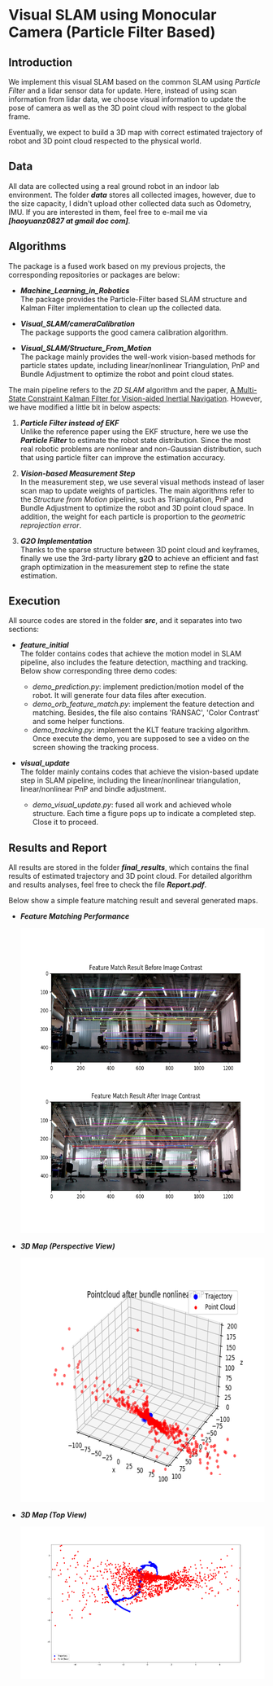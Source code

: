 # Visual SLAM using Monocular Camera (Particle Filter Based)

Introduction
------------
We implement this visual SLAM based on the common SLAM using _Particle Filter_ and a lidar sensor data for update. Here, instead of using scan information from lidar data, we choose visual information to update the pose of camera as well as the 3D point cloud with respect to the global frame.       

Eventually, we expect to build a 3D map with correct estimated trajectory of robot and 3D point cloud respected to the physical world.


Data
----
All data are collected using a real ground robot in an indoor lab environment. The folder **_data_** stores all collected images, however, due to the size capacity, I didn't upload other collected data such as Odometry, IMU. If you are interested in them, feel free to e-mail me via **_[haoyuanz0827 at gmail doc com]_**. 


Algorithms
----------
The package is a fused work based on my previous projects, the corresponding repositories or packages are below:
* **_Machine_Learning_in_Robotics_**            
  The package provides the Particle-Filter based SLAM structure and Kalman Filter implementation to clean up the collected data.

* **_Visual_SLAM/cameraCalibration_**            
  The package supports the good camera calibration algorithm.
  
* **_Visual_SLAM/Structure_From_Motion_**                 
  The package mainly provides the well-work vision-based methods for particle states update, including linear/nonlinear Triangulation, PnP and Bundle Adjustment to optimize the robot and point cloud states.


The main pipeline refers to the _2D SLAM_ algorithm and the paper, [A Multi-State Constraint Kalman Filter
for Vision-aided Inertial Navigation](https://pdfs.semanticscholar.org/2e79/75fb0351638bd2646a217e5885ae56ca5cff.pdf). However, we have modified a little bit in below aspects:

1. **_Particle Filter instead of EKF_**               
  Unlike the reference paper using the EKF structure, here we use the **_Particle Filter_** to estimate the robot state distribution. Since the most real robotic problems are nonlinear and non-Gaussian distribution, such that using particle filter can improve the estimation accuracy.             

2. **_Vision-based Measurement Step_**                
  In the measurement step, we use several visual methods instead of laser scan map to update weights of particles. The main algorithms refer to the _Structure from Motion_ pipeline, such as Triangulation, PnP and Bundle Adjustment to optimize the robot and 3D point cloud space. In addition, the weight for each particle is proportion to the _geometric reprojection error_.      
  
3. **_G2O Implementation_**             
  Thanks to the sparse structure between 3D point cloud and keyframes, finally we use the 3rd-party library **g2O** to achieve an efficient and fast graph optimization in the measurement step to refine the state estimation.
  

Execution
---------
All source codes are stored in the folder **_src_**, and it separates into two sections:
* **_feature_initial_**                         
  The folder contains codes that achieve the motion model in SLAM pipeline, also includes the feature detection, macthing and tracking. Below show corresponding three demo codes:
    * _demo_prediction.py_: implement prediction/motion model of the robot. It will generate four data files after execution.
    * _demo_orb_feature_match.py_: implement the feature detection and matching. Besides, the file also contains 'RANSAC', 'Color Contrast' and some helper functions.
    * _demo_tracking.py_: implement the KLT feature tracking algorithm. Once execute the demo, you are supposed to see a video on the screen showing the tracking process. 

* **_visual_update_**                         
  The folder mainly contains codes that achieve the vision-based update step in SLAM pipeline, including the linear/nonlinear triangulation, linear/nonlinear PnP and bindle adjustment. 
    * _demo_visual_update.py_: fused all work and achieved whole structure. Each time a figure pops up to indicate a completed step. Close it to proceed. 
    

Results and Report
------------------
All results are stored in the folder **_final_results_**, which contains the final results of estimated trajectory and 3D point cloud. For detailed algorithm and results analyses, feel free to check the file **_Report.pdf_**.      

Below show a simple feature matching result and several generated maps.

* **_Feature Matching Performance_**
  <div align=center>
    <img width="600" height="600" src="./final_results/featureMatching.png", alt="feature matching"/>
  </div>   

* **_3D Map (Perspective View)_**
  <div align=center>
    <img width="640" height="480" src="./final_results/PC_after_bundle.png", alt="3D PC"/>
  </div>   

* **_3D Map (Top View)_**
  <div align=center>
    <img width="640" height="300" src="./final_results/traj_pc_linearT.png", alt="3D PC top"/>
  </div>   
